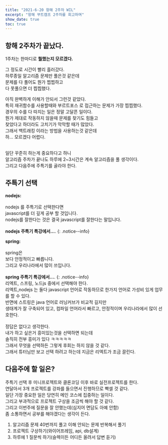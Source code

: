```yaml
---
title: "2021-6-20 항해 2주차 WIL"
excerpt: "항해 부트캠프 2주차를 회고하며"
show_date: true
toc: true
---
```


## 항해 2주차가 끝났다.

1주차는 한마디로 **뭘했는지 모르겠다.**

그 정도로 시간이 빨리 흘러갔다. <br>
하루종일 알고리즘 문제만 풀은것 같은데<br>
문제를 다 풀어도 뭔가 찝찝하고<br>
다 못풀으면 더 찝찝했다.<br>

아직 완벽하게 이해가 안되서 그런것 같았다.<br>
특히 재귀함수를 사용할때와 부르트포스 로 접근하는 문제가 가장 찝찝했다.<br>
경우의 수를 다 따지는 일은 정말 고달픈 일이다.<br>
뭔가 제대로 작동하지 않을때 문제를 찾기도 힘들고<br>
찾았다고 하더라도 고치기가 막막할 때가 많았다.<br>
그래서 백트래킹 이라는 방법을 사용하는것 같은데<br>
하... 모르겠다 어렵다.<br><br>

일단 꾸준히 하는게 중요하다고 하니<br>
알고리즘 주차가 끝나도 하루에 2~3시간은 계속 알고리즘을 풀 생각이다.<br>
그리고 다음주에 주특기를 골라야 한다.<br>

## 주특기 선택

**nodejs:**
<br><br>
nodejs 를 주특기로 선택한다면<br>
javascript를 더 깊게 공부 할 것입니다.<br>
nodejs를 잘한다는 것은 결국 javascript를 잘한다는 말입니다.<br><br>
**nodejs 주특기 특강에서...**.
{: .notice--info}
<br>

**spring:**
<br><br>
spring은
<br>보다 안정적이고 빠릅니다.<br>
그리고 우리나라에서 많이 쓰입니다.<br><br>
**spring 주특기 특강에서...**.
{: .notice--info}
<br>
리엑트, 스프링, 노드js 중에서 선택해야 한다.<br>
리엑트,nodejs 는 둘다 javascript 언어로 작동하므로 한가지 언어로 가성비 있게 업무를 할 수 있다.<br>
반면에 스트링은 java 언어로 러닝커브가 비교적 길지만<br>
생태계가 잘 구축되어 있고, 컴파일 언어라서 빠르고, 안정적이며 우리나라에서 많이 선호한다.<br>
<br>
정답은 없다고 생각한다.<br>
내가 하고 싶은거 흥미있는것을 선택하면 되는데<br>
솔직히 전부 흥미가 있다 ㅋㅋㅋㅋㅋ<br>
그래서 무엇을 선택하든 그렇게 후회는 하지 않을 것 같다.<br>
그래서 튜터님만 보고 선택 하려고 하는데 지금은 리엑트가 조금 끌린다.

## 다음주에 할 일은?

주특기 선택 후 미니프로젝트와 클론코딩 이후 바로 실전프로젝트를 한다.<br>
연달아서 3개 프로젝트를 강좌를 들으면서 진행하므로 빡셀 것 같다.<br>
일단 가장 중요한 일은 당연히 메인 코스에 집중하는 일이다.<br>
그리고 부과적으로 프로젝트 구상을 조금씩 해야 할 것 같다.<br>
그리고 이번주에 질문을 잘 안했는데(심지어 면담도 아예 안함)<br>
좀 소통하면서 공부를 해야겠다는 생각이 든다.<br>

1. 알고리즘 문제 40번까지 풀고 이해 안되는 문제 반복해서 풀기
2. 프로젝트 구상하기(와이어프레임, api, db설계)
3. 하루에 1 질문씩 하기(슬렉이든 어디든 올려서 답변 듣기)
